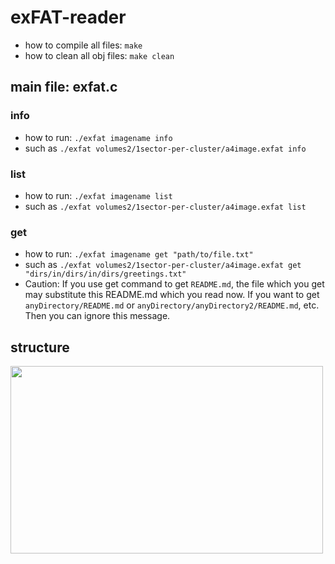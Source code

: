 
# exFAT-reader
- how to compile all files: `make`
- how to clean all obj files: `make clean`
## main file: exfat.c
### info
- how to run: `./exfat imagename info`
- such as `./exfat volumes2/1sector-per-cluster/a4image.exfat info`
### list
- how to run: `./exfat imagename list`
- such as `./exfat volumes2/1sector-per-cluster/a4image.exfat list`
### get
- how to run: `./exfat imagename get "path/to/file.txt"`
- such as `./exfat volumes2/1sector-per-cluster/a4image.exfat get "dirs/in/dirs/in/dirs/greetings.txt"`
- Caution: If you use get command to get `README.md`, the file which you get may substitute this README.md which you read now. If you want to get `anyDirectory/README.md` or `anyDirectory/anyDirectory2/README.md`, etc. Then you can ignore this message.
## structure
<img src="https://github.com/Makiato1999/exFAT-reader/blob/main/hint.jpeg"  width="500" height="300">
